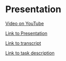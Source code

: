 # Presentation

[Video on YouTube](https://www.youtube.com/watch?v=jYyijnw08sU&feature=youtu.be)

[Link to Presentation](https://smarrti.github.io/rs-presentation/index.html#/)

[Link to transcript](https://github.com/Smarrti/rs-presentation/blob/master/Text.txt)

[Link to task description](https://github.com/rolling-scopes-school/tasks/blob/master/tasks/presentation.md)